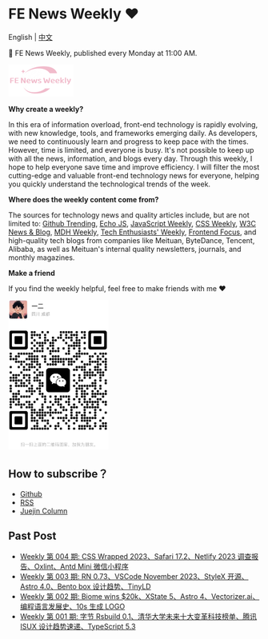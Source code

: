 # FE News Weekly ❤️
    
English | [中文](README_ZH.md)

🚀 FE News Weekly, published every Monday at 11:00 AM.

<img src="https://raw.githubusercontent.com/campcc/weekly/main/images/logo.png" width="130" height="64" />

**Why create a weekly?**

In this era of information overload, front-end technology is rapidly evolving, with new knowledge, tools, and frameworks emerging daily. As developers, we need to continuously learn and progress to keep pace with the times. However, time is limited, and everyone is busy. It's not possible to keep up with all the news, information, and blogs every day. Through this weekly, I hope to help everyone save time and improve efficiency. I will filter the most cutting-edge and valuable front-end technology news for everyone, helping you quickly understand the technological trends of the week.

**Where does the weekly content come from?**

The sources for technology news and quality articles include, but are not limited to: [Github Trending](https://github.com/trending), [Echo JS](https://www.echojs.com/), [JavaScript Weekly](https://javascriptweekly.com/), [CSS Weekly](https://css-weekly.com/), [W3C News & Blog](https://www.w3.org/news-events/), [MDH Weekly](https://mdhweekly.com/), [Tech Enthusiasts' Weekly](https://github.com/ruanyf/weekly), [Frontend Focus](https://frontendfoc.us/), and high-quality tech blogs from companies like Meituan, ByteDance, Tencent, Alibaba, as well as Meituan's internal quality newsletters, journals, and monthly magazines.

**Make a friend**

If you find the weekly helpful, feel free to make friends with me ❤️

<img src="https://raw.githubusercontent.com/campcc/weekly/main/images/wechat.png" width="200" height="300" />

## How to subscribe？

- [Github](https://github.com/campcc/weekly)
- [RSS](https://campcc.github.io/weekly/public/rss.xml)
- [Juejin Column](https://juejin.cn/column/7304558952179023908)

## Past Post

- [Weekly 第 004 期: CSS Wrapped 2023、Safari 17.2、Netlify 2023 调查报告、Oxlint、Antd Mini 微信小程序](https://campcc.github.io/weekly/docs/issue-004)
- [Weekly 第 003 期: RN 0.73、VSCode November 2023、StyleX 开源、Astro 4.0、Bento box 设计趋势、TinyLD](https://campcc.github.io/weekly/docs/issue-003)
- [Weekly 第 002 期: Biome wins $20k、XState 5、Astro 4、Vectorizer.ai、编程语言发展史、10s 生成 LOGO](https://campcc.github.io/weekly/docs/issue-002)
- [Weekly 第 001 期: 字节 Rsbuild 0.1、清华大学未来十大变革科技榜单、腾讯 ISUX 设计趋势速递、TypeScript 5.3](https://campcc.github.io/weekly/docs/issue-001)
